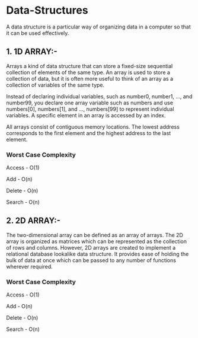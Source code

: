# Data-Structures
A data structure is a particular way of organizing data in a computer so that it can be used effectively. 
## 1. 1D ARRAY:-
Arrays a kind of data structure that can store a fixed-size sequential collection of elements of the same type. An array is used to store a collection of data, but it is often more useful to think of an array as a collection of variables of the same type.

Instead of declaring individual variables, such as number0, number1, ..., and number99, you declare one array variable such as numbers and use numbers[0], numbers[1], and ..., numbers[99] to represent individual variables. A specific element in an array is accessed by an index.

All arrays consist of contiguous memory locations. The lowest address corresponds to the first element and the highest address to the last element.
### Worst Case Complexity 
Access - O(1)

Add - O(n)

Delete - O(n)

Search - O(n)

## 2. 2D ARRAY:-
The two-dimensional array can be defined as an array of arrays. The 2D array is organized as matrices which can be represented as the collection of rows and columns. However, 2D arrays are created to implement a relational database lookalike data structure. It provides ease of holding the bulk of data at once which can be passed to any number of functions wherever required.
### Worst Case Complexity
Access - O(1)

Add - O(n)

Delete - O(n)

Search - O(n)
